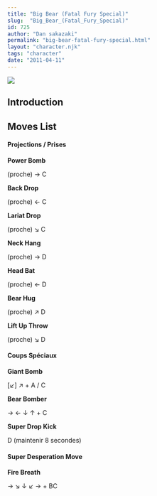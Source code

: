 ```yaml
---
title: "Big Bear (Fatal Fury Special)"
slug:  "Big_Bear_(Fatal_Fury_Special)"
id: 725
author: "Dan sakazaki"
permalink: "big-bear-fatal-fury-special.html"
layout: "character.njk"
tags: "character"
date: "2011-04-11"
---
```


![](/images/Bigbear.PNG)  

## Introduction

## Moves List

#### Projections / Prises

**Power Bomb**

(proche) → C

**Back Drop**

(proche) ← C

**Lariat Drop**

(proche) ↘ C

**Neck Hang**

(proche) → D

**Head Bat**

(proche) ← D

**Bear Hug**

(proche) ↗ D

**Lift Up Throw**

(proche) ↘ D

#### Coups Spéciaux

**Giant Bomb**

\[↙\] ↗ + A / C

**Bear Bomber**

→ ← ↓ ↑ + C

**Super Drop Kick**

D (maintenir 8 secondes)

#### Super Desperation Move

**Fire Breath**

→ ↘ ↓ ↙ → + BC
